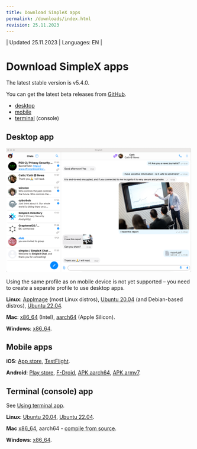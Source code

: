 ```yaml
---
title: Download SimpleX apps
permalink: /downloads/index.html
revision: 25.11.2023
---
```


| Updated 25.11.2023 | Languages: EN |
# Download SimpleX apps

The latest stable version is v5.4.0.

You can get the latest beta releases from [GitHub](https://github.com/simplex-chat/simplex-chat/releases).

- [desktop](#desktop-app)
- [mobile](#mobile-apps)
- [terminal](#terminal-console-app) (console)

## Desktop app

<img src="/docs/images/simplex-desktop-light.png" alt="desktop app" width=500>

Using the same profile as on mobile device is not yet supported – you need to create a separate profile to use desktop apps.

**Linux**: [AppImage](https://github.com/simplex-chat/simplex-chat/releases/download/v5.4.0/simplex-desktop-x86_64.AppImage) (most Linux distros), [Ubuntu 20.04](https://github.com/simplex-chat/simplex-chat/releases/download/v5.4.0/simplex-desktop-ubuntu-20_04-x86_64.deb) (and Debian-based distros), [Ubuntu 22.04](https://github.com/simplex-chat/simplex-chat/releases/download/v5.4.0/simplex-desktop-ubuntu-22_04-x86_64.deb).

**Mac**: [x86_64](https://github.com/simplex-chat/simplex-chat/releases/download/v5.4.0/simplex-desktop-macos-x86_64.dmg) (Intel), [aarch64](https://github.com/simplex-chat/simplex-chat/releases/download/v5.4.0/simplex-desktop-macos-aarch64.dmg) (Apple Silicon).

**Windows**: [x86_64](https://github.com/simplex-chat/simplex-chat/releases/download/v5.4.0/simplex-desktop-windows-x86_64.msi).

## Mobile apps

**iOS**: [App store](https://apps.apple.com/us/app/simplex-chat/id1605771084), [TestFlight](https://testflight.apple.com/join/DWuT2LQu).

**Android**: [Play store](https://play.google.com/store/apps/details?id=chat.simplex.app), [F-Droid](https://simplex.chat/fdroid/), [APK aarch64](https://github.com/simplex-chat/simplex-chat/releases/download/v5.4.0/simplex.apk), [APK armv7](https://github.com/simplex-chat/simplex-chat/releases/download/v5.4.0/simplex-armv7a.apk).

## Terminal (console) app

See [Using terminal app](/docs/CLI.md).

**Linux**: [Ubuntu 20.04](https://github.com/simplex-chat/simplex-chat/releases/download/v5.4.0/simplex-chat-ubuntu-20_04-x86-64), [Ubuntu 22.04](https://github.com/simplex-chat/simplex-chat/releases/download/v5.4.0/simplex-chat-ubuntu-22_04-x86-64).

**Mac** [x86_64](https://github.com/simplex-chat/simplex-chat/releases/download/v5.4.0/simplex-chat-macos-x86-64), aarch64 - [compile from source](./CLI.md#).

**Windows**: [x86_64](https://github.com/simplex-chat/simplex-chat/releases/download/v5.4.0/simplex-chat-windows-x86-64).
